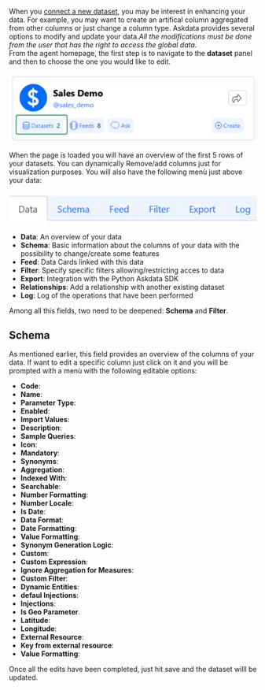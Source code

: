 When you [connect a new dataset](https://docs.askdata.com/docs/how-to-connect-a-dataset), you may be interest in enhancing your data. For example, you may want to create an artifical column aggregated from other columns or just change a column type. Askdata provides several options to modify and update your data.*All the modifications must be done from the user that has the right to access the global data*. <br/>
From the agent homepage, the first step is to navigate to the **dataset** panel and then to choose the one you would like to edit. 

<p align="center">
  <img src="https://github.com/Edoardoba/test/blob/main/media/dataset.PNG" width="650" />
</p>


When the page is loaded you will have an overview of the first 5 rows of your datasets. You can dynamically Remove/add columns just for visualization purposes. You will also have the following menù just above your data:

<p align="center">
  <img src="https://github.com/Edoardoba/test/blob/main/media/header_dataset.PNG" width="650" />
</p>

- **Data**: An overview of your data
- **Schema**: Basic information about the columns of your data with the possibility to change/create some features
- **Feed**: Data Cards linked with this data
- **Filter**: Specify specific filters allowing/restricting acces to data
- **Export**: Integration with the Python Askdata SDK
- **Relationships**: Add a relationship with another existing dataset
- **Log**: Log of the operations that have been performed

Among all this fields, two need to be deepened: **Schema** and **Filter**.

## Schema

As mentioned earlier, this field provides an overview of the columns of your data. If want to edit a specific column just click on it and you will be prompted with a menù with the following editable options:
- **Code**:
- **Name**:
- **Parameter Type**:
- **Enabled**:
- **Import Values**:
- **Description**:
- **Sample Queries**:
- **Icon**:
- **Mandatory**:
- **Synonyms**:
- **Aggregation**:
- **Indexed With**:
- **Searchable**:
- **Number Formatting**:
- **Number Locale**:
- **Is Date**:
- **Data Format**:
- **Date Formatting**:
- **Value Formatting**:
- **Synonym Generation Logic**:
- **Custom**:
- **Custom Expression**:
- **Ignore Aggregation for Measures**:
- **Custom Filter**:
- **Dynamic Entities**:
- **defaul Injections**:
- **Injections**:
- **Is Geo Parameter**.
- **Latitude**:
- **Longitude**:
- **External Resource**:
- **Key from external resource**:
- **Value Formatting**:

Once all the edits have been completed, just hit save and the dataset willl be updated.
